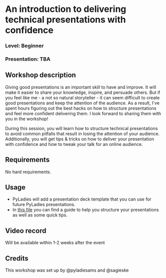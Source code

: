
# An introduction to delivering technical presentations with confidence
### Level: Beginner
### Presentation: TBA

## Workshop description
Giving good presentations is an important skill to have and improve. It will make it easier to share your knowledge, 
inspire, and persuade others.
But if you feel like me - a not so natural storyteller - it can seem difficult to create good presentations and
keep the  attention of the audience. As a result, I've spent hours figuring out the best hacks on how to structure
presentations and feel more confident delivering them. I look forward to sharing them with you in the workshop!

During this session, you will learn how to structure technical presentations to avoid common pitfalls that result in 
losing the attention of your audience. Additionally, you will get tips & tricks on how to deliver your presentation with 
confidence and how to tweak your talk for an online audience.

## Requirements
No hard requirements. 

## Usage
* PyLadies will add a presentation deck template that you can use for future PyLadies presentations.
* In [this file](tipsandtricks.md) you can find a guide to help you structure your presentations as well as some
 quick tips.


## Video record
Will be available within 1-2 weeks after the event

## Credits
This workshop was set up by @pyladiesams and @sagieske
